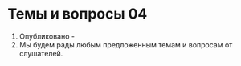 # Темы и вопросы 04
1. Опубликовано -
2. Мы будем рады любым предложенным темам и вопросам от слушателей.
